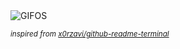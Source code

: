 <div align="justify">
<picture>
    <source media="(prefers-color-scheme: dark)" srcset="https://i.ibb.co/TDdzRCpk/output-gif.gif">
    <source media="(prefers-color-scheme: light)" srcset="https://i.ibb.co/TDdzRCpk/output-gif.gif">
    <img alt="GIFOS" src="https://i.ibb.co/TDdzRCpk/output-gif.gif">
</picture>

<sub><i>inspired from [x0rzavi/github-readme-terminal](https://github.com/x0rzavi/github-readme-terminal)</i></sub>

</div>

<!-- Image deletion URL: https://ibb.co/7xL7V98X/de2f7c9ab99dfa676a83307575b34b28 -->